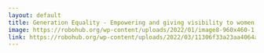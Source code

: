 ```yaml
---
layout: default
title: Generation Equality - Empowering and giving visibility to women in robotics
image: https://robohub.org/wp-content/uploads/2022/01/image8-960x460-1.jpeg
link: https://robohub.org/wp-content/uploads/2022/03/11306f33a23aa4064a12c0476ee52012.jpg
---
```

